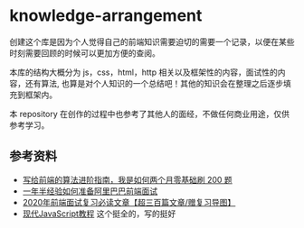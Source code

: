 # knowledge-arrangement

创建这个库是因为个人觉得自己的前端知识需要迫切的需要一个记录，以便在某些时刻需要回顾的时候可以更加方便的查阅。

本库的结构大概分为 js，css，html，http 相关以及框架性的内容，面试性的内容，还有算法, 也算是对个人知识的一个总结吧！其他的知识会在整理之后逐步填充到框架内。

本 repository 在创作的过程中也参考了其他人的面经，不做任何商业用途，仅供参考学习。

## 参考资料

* [写给前端的算法进阶指南，我是如何两个月零基础刷 200 题](https://juejin.cn/post/6847009772500156429)
* [一年半经验如何准备阿里巴巴前端面试](https://juejin.cn/post/6844904072345026574)
* [2020年前端面试复习必读文章【超三百篇文章/赠复习导图】](https://juejin.cn/post/6844904116339261447)
* [现代JavaScript教程](https://zh.javascript.info/) 这个挺全的，写的挺好
